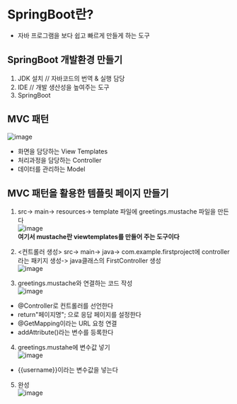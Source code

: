 # SpringBoot란?
- 자바 프로그램을 보다 쉽고 빠르게 만들게 하는 도구

## SpringBoot 개발환경 만들기
1. JDK 설치 // 자바코드의 번역 & 실행 담당
2. IDE // 개발 생산성을 높여주는 도구
3. SpringBoot

## MVC 패턴
 ![image](https://user-images.githubusercontent.com/89372098/132499528-1a058cbf-f7e3-49ed-a57a-cbfc7690ba64.png)
 - 화면을 담당하는 View Templates
 - 처리과정을 담당하는 Controller
 - 데이터를 관리하는 Model

## MVC 패턴을 활용한 템플릿 페이지 만들기
1. src-> main-> resources-> template 파일에 greetings.mustache 파일을 만든다  
![image](https://user-images.githubusercontent.com/89372098/132500363-c89a5ad5-c1d6-4220-904e-274a10785447.png)  
**여기서 mustache란 viewtemplates를 만들어 주는 도구이다**

2. <컨트롤러 생성> src-> main-> java-> com.example.firstproject에 controller라는 패키지 생성-> java클래스의 FirstController 생성  
![image](https://user-images.githubusercontent.com/89372098/132501189-fc51b9f9-2021-42ed-aa8f-31d94add4846.png)

3. greetings.mustache와 연결하는 코드 작성  
![image](https://user-images.githubusercontent.com/89372098/132501928-685f265e-a2a2-48d8-851d-fabef4bd863e.png)  
- @Controller로 컨트롤러를 선언한다
- return"페이지명"; 으로 응답 페이지를 설정한다
- @GetMapping이라는 URL 요청 연결
- addAttribute()라는 변수를 등록한다

4. greetings.mustahe에 변수값 넣기  
![image](https://user-images.githubusercontent.com/89372098/132505523-00cb3e30-55b2-42ec-8eb1-5195451e5b2f.png)
- {{username}}이라는 변수값을 넣는다

5. 완성  
![image](https://user-images.githubusercontent.com/89372098/132505608-fb0a9042-1884-4f9e-9b0e-36c350459b9f.png)
